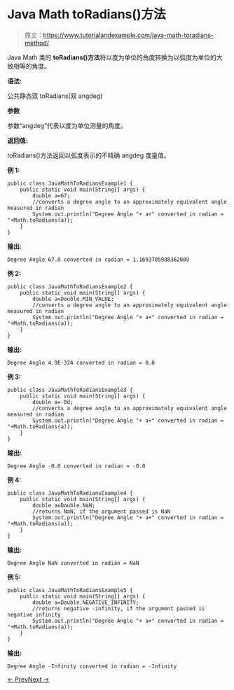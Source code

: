 # Java Math toRadians()方法

> 原文：<https://www.tutorialandexample.com/java-math-toradians-method/>

Java Math 类的 **toRadians()方法**将以度为单位的角度转换为以弧度为单位的大致相等的角度。

**语法:**

公共静态双 toRadians(双 angdeg)

**参数**

参数“angdeg”代表以度为单位测量的角度。

**返回值:**

toRadians()方法返回以弧度表示的不精确 angdeg 度量值。

**例 1:**

```
public class JavaMathToRadiansExample1 {
    public static void main(String[] args) {
        double a=67;
        //converts a degree angle to an approximately equivalent angle measured in radian
        System.out.println("Degree Angle "+ a+" converted in radian = "+Math.toRadians(a));
    }
}
```

**输出:**

```
Degree Angle 67.0 converted in radian = 1.1693705988362009
```

**例 2:**

```
public class JavaMathToRadiansExample2 {
    public static void main(String[] args) {
        double a=Double.MIN_VALUE;
        //converts a degree angle to an approximately equivalent angle measured in radian
        System.out.println("Degree Angle "+ a+" converted in radian = "+Math.toRadians(a));
    }
}
```

**输出:**

```
Degree Angle 4.9E-324 converted in radian = 0.0
```

**例 3:**

```
public class JavaMathToRadiansExample3 {
    public static void main(String[] args) {
        double a=-0d;
        //converts a degree angle to an approximately equivalent angle measured in radian
        System.out.println("Degree Angle "+ a+" converted in radian = "+Math.toRadians(a));
    }
}
```

**输出:**

```
Degree Angle -0.0 converted in radian = -0.0
```

**例 4:**

```
public class JavaMathToRadiansExample4 {
    public static void main(String[] args) {
        double a=Double.NaN;
        //returns NaN, if the argument passed is NaN
        System.out.println("Degree Angle "+ a+" converted in radian = "+Math.toRadians(a));
    }
}
```

**输出:**

```
Degree Angle NaN converted in radian = NaN
```

**例 5:**

```
public class JavaMathToRadiansExample5 {
    public static void main(String[] args) {
        double a=Double.NEGATIVE_INFINITY;
        //returns negative -infinity, if the argument passed is negative infinity
        System.out.println("Degree Angle "+ a+" converted in radian = "+Math.toRadians(a));
    }
}
```

**输出:**

```
Degree Angle -Infinity converted in radian = -Infinity
```

[← Prev](https://www.tutorialandexample.com/java-math-tointexact-method/)[Next →](https://www.tutorialandexample.com/java-math-ulp-method/)